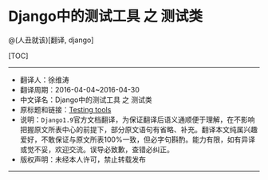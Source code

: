 # Django中的测试工具 之 测试类
@(人丑就该)[翻译, django]

[TOC]

------------------------------

- 翻译人：徐维涛
- 翻译周期：2016-04-04~2016-04-30
- 中文译名：Django中的测试工具 之 测试类
- 原标题和链接：[Testing tools](https://docs.djangoproject.com/en/1.9/topics/testing/tools/)
- 说明：`Django1.9`官方文档翻译，为保证翻译后语义通顺便于理解，在不影响把握原文所表中心的前提下，部分原文语句有省略、补充。翻译本文纯属兴趣爱好，不敢保证与原文所表100%一致，但必字句斟酌。能力有限，如有异译或觉不妥，欢迎交流。误导必致歉，查错必纠正。
- 版权声明：未经本人许可，禁止转载发布

-------------------------------


